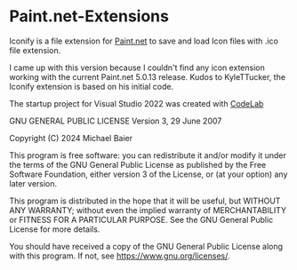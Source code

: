 # Paint.net-Extensions

Iconify is a file extension for [Paint.net](https://www.getpaint.net/) to save and load Icon files with .ico file extension. 

I came up with this version because I couldn't find any icon extension working with the current Paint.net 5.0.13 release. Kudos to KyleTTucker, the Iconify extension is based on his initial code. 

The startup project for Visual Studio 2022 was created with [CodeLab](https://boltbait.com/pdn/CodeLab/)


GNU GENERAL PUBLIC LICENSE
Version 3, 29 June 2007

Copyright (C) 2024 Michael Baier

This program is free software: you can redistribute it and/or modify
it under the terms of the GNU General Public License as published by
the Free Software Foundation, either version 3 of the License, or
(at your option) any later version.

This program is distributed in the hope that it will be useful,
but WITHOUT ANY WARRANTY; without even the implied warranty of
MERCHANTABILITY or FITNESS FOR A PARTICULAR PURPOSE. See the
GNU General Public License for more details.

You should have received a copy of the GNU General Public License
along with this program. If not, see <https://www.gnu.org/licenses/>.
